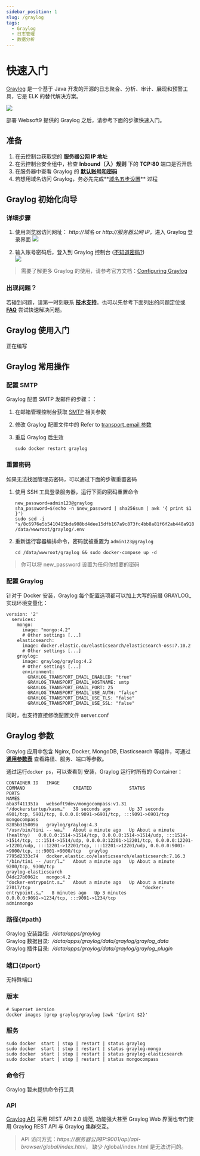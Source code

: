 ```yaml
---
sidebar_position: 1
slug: /graylog
tags:
  - Graylog
  - 日志管理
  - 数据分析
---
```


# 快速入门

[Graylog](https://graylog-server.apache.org/) 是一个基于 Java 开发的开源的日志聚合、分析、审计、展现和预警工具，它是 ELK 的替代解决方案。  

![](https://libs.websoft9.com/Websoft9/DocsPicture/en/graylog/graylog-gui-websoft9.png)


部署 Websoft9 提供的 Graylog 之后，请参考下面的步骤快速入门。

## 准备


1. 在云控制台获取您的 **服务器公网 IP 地址**
2. 在云控制台安全组中，检查 **Inbound（入）规则** 下的 **TCP:80** 端口是否开启
3. 在服务器中查看 Graylog 的 **[默认账号和密码](./user/credentials)**
4. 若想用域名访问 Graylog，务必先完成**[域名五步设置](./administrator/domain_step)** 过程

## Graylog 初始化向导

### 详细步骤

1. 使用浏览器访问网址： *http://域名* or *http://服务器公网 IP*，进入 Graylog 登录界面
   ![](https://libs.websoft9.com/Websoft9/DocsPicture/zh/graylog/graylog-login-websoft9.png)

2. 输入账号密码后，登入到 Graylog 控制台 ([不知道密码?](./user/credentials))  
   ![](https://libs.websoft9.com/Websoft9/DocsPicture/zh/graylog/graylog-console-websoft9.png)

> 需要了解更多 Graylog 的使用，请参考官方文档：[Configuring Graylog](https://docs.graylog.org/en/latest/pages/installation/docker.html)

### 出现问题？

若碰到问题，请第一时刻联系 **[技术支持](./helpdesk)**。也可以先参考下面列出的问题定位或 **[FAQ](./faq#setup)** 尝试快速解决问题。

## Graylog 使用入门

正在编写

## Graylog 常用操作

### 配置 SMTP

Graylog 配置 SMTP 发邮件的步骤：：

1. 在邮箱管理控制台获取 [SMTP](./administrator/smtp) 相关参数

2. 修改 Graylog 配置文件中的 Refer to [transport_email 参数](https://docs.graylog.org/en/3.3/pages/configuration/server.conf.html#email)

3. 重启 Graylog 后生效
   ```
   sudo docker restart graylog
   ```

### 重置密码

如果无法找回管理员密码，可以通过下面的步骤重置密码

1. 使用 SSH 工具登录服务器，运行下面的密码重置命令

   ```
   new_password=admin123@graylog
   sha_password=$(echo -n $new_password | sha256sum | awk '{ print $1 }')
   sudo sed -i "s/8c6976e5b5410415bde908bd4dee15dfb167a9c873fc4bb8a81f6f2ab448a918/$sha_password/g" /data/wwwroot/graylog/.env
   ```

2. 重新运行容器编排命令，密码就被重置为 `admin123@graylog`
   ```
   cd /data/wwwroot/graylog && sudo docker-compose up -d
   ```

> 你可以将 new_password 设置为任何你想要的密码

### 配置 Graylog

针对于 Docker 安装，Graylog 每个配置选项都可以加上大写的前缀 GRAYLOG_ 实现环境变量化： 

```
version: '2'
  services:
    mongo:
      image: "mongo:4.2"
      # Other settings [...]
    elasticsearch:
      image: docker.elastic.co/elasticsearch/elasticsearch-oss:7.10.2
      # Other settings [...]
    graylog:
      image: graylog/graylog:4.2
      # Other settings [...]
      environment:
        GRAYLOG_TRANSPORT_EMAIL_ENABLED: "true"
        GRAYLOG_TRANSPORT_EMAIL_HOSTNAME: smtp
        GRAYLOG_TRANSPORT_EMAIL_PORT: 25
        GRAYLOG_TRANSPORT_EMAIL_USE_AUTH: "false"
        GRAYLOG_TRANSPORT_EMAIL_USE_TLS: "false"
        GRAYLOG_TRANSPORT_EMAIL_USE_SSL: "false"
```

同时，也支持直接修改配置文件 server.conf

## Graylog 参数

Graylog 应用中包含 Nginx, Docker, MongoDB, Elasticsearch 等组件，可通过 **[通用参数表](./administrator/parameter)** 查看路径、服务、端口等参数。

通过运行`docker ps`，可以查看到 安装，Graylog 运行时所有的 Container：

```
CONTAINER ID   IMAGE                                                  COMMAND                  CREATED              STATUS                        PORTS                                                                                                                                                                                                                           NAMES
aba3f411351a   websoft9dev/mongocompass:v1.31                         "/dockerstartup/kasm…"   39 seconds ago       Up 37 seconds                 4901/tcp, 5901/tcp, 0.0.0.0:9091->6901/tcp, :::9091->6901/tcp                                                                                                                                                                   mongocompass
8285b315009a   graylog/graylog:4.3                                    "/usr/bin/tini -- wa…"   About a minute ago   Up About a minute (healthy)   0.0.0.0:1514->1514/tcp, 0.0.0.0:1514->1514/udp, :::1514->1514/tcp, :::1514->1514/udp, 0.0.0.0:12201->12201/tcp, 0.0.0.0:12201->12201/udp, :::12201->12201/tcp, :::12201->12201/udp, 0.0.0.0:9001->9000/tcp, :::9001->9000/tcp   graylog
7795d2333c74   docker.elastic.co/elasticsearch/elasticsearch:7.16.3   "/bin/tini -- /usr/l…"   About a minute ago   Up About a minute             9200/tcp, 9300/tcp                                                                                                                                                                                                              graylog-elasticsearch
04dc27b0962c   mongo:4.2                                              "docker-entrypoint.s…"   About a minute ago   Up About a minute             27017/tcp                                          "docker-entrypoint.s…"   8 minutes ago   Up 3 minutes             0.0.0.0:9091->1234/tcp, :::9091->1234/tcp                                                                                                                                                                                       adminmongo
```

### 路径{#path}

Graylog 安装路径:  */data/apps/graylog*  
Graylog 数据目录:  */data/apps/graylog/data/graylog/graylog_data*  
Graylog 插件目录:  */data/apps/graylog/data/graylog/graylog_plugin*  

### 端口{#port}

无特殊端口

### 版本

```shell
# Superset Version
docker images |grep graylog/graylog |awk '{print $2}'
```

### 服务

```shell
sudo docker  start | stop | restart | status graylog
sudo docker  start | stop | restart | status graylog-mongo
sudo docker  start | stop | restart | status graylog-elasticsearch
sudo docker  start | stop | restart | status mongocompass
```

### 命令行

Graylog 暂未提供命令行工具

### API

[Graylog API](https://docs.graylog.org/v1/docs/rest-api) 采用 REST API 2.0 规范, 功能强大甚至 Graylog Web 界面也专门使用 Graylog REST API 与 Graylog 集群交互。

 > API 访问方式：*https://服务器公网IP:9001/api/api-browser/global/index.html*， 缺少 /global/index.html 是无法访问的。
